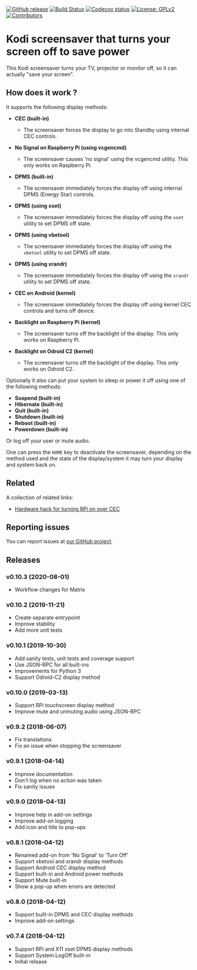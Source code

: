 [![GitHub release](https://img.shields.io/github/release/add-ons/screensaver.turnoff.svg)](https://github.com/add-ons/screensaver.turnoff/releases)
[![Build Status](https://travis-ci.org/add-ons/screensaver.turnoff.svg?branch=master)](https://travis-ci.org/add-ons/screensaver.turnoff)
[![Codecov status](https://img.shields.io/codecov/c/github/add-ons/screensaver.turnoff/master)](https://codecov.io/gh/add-ons/screensaver.turnoff/branch/master)
[![License: GPLv2](https://img.shields.io/badge/License-GPLv2-yellow.svg)](https://opensource.org/licenses/GPL-2.0)
[![Contributors](https://img.shields.io/github/contributors/add-ons/screensaver.turnoff.svg)](https://github.com/add-ons/screensaver.turnoff/graphs/contributors)

# Kodi screensaver that turns your screen off to save power

This Kodi screensaver turns your TV, projector or monitor off, so it can actually "save your screen".


## How does it work ?

It supports the following display methods:

- **CEC (built-in)**
  - The screensaver forces the display to go into Standby using internal CEC controls.

- **No Signal on Raspberry Pi (using vcgencmd)**
  - The screensaver causes 'no signal' using the vcgencmd utility. This only works on Raspberry Pi.

- **DPMS (built-in)**
  - The screensaver immediately forces the display off using internal DPMS (Energy Star) controls.

- **DPMS (using xset)**
  - The screensaver immediately forces the display off using the `xset` utility to set DPMS off state.

- **DPMS (using vbetool)**
  - The screensaver immediately forces the display off using the `vbetool` utility to set DPMS off state.

- **DPMS (using xrandr)**
  - The screensaver immediately forces the display off using the `xrandr` utility to set DPMS off state.

- **CEC on Android (kernel)**
  - The screensaver immediately forces the display off using kernel CEC controls and turns off device.

- **Backlight on Raspberry Pi (kernel)**
  - The screensaver turns off the backlight of the display. This only works on Raspberry Pi.

- **Backlight on Odroid C2 (kernel)**
  - The screensaver turns off the backlight of the display. This only works on Odroid C2.


Optionally it also can put your system to sleep or power it off using one of the following methods:

- **Suspend (built-in)**
- **Hibernate (built-in)**
- **Quit (built-in)**
- **Shutdown (built-in)**
- **Reboot (built-in)**
- **Powerdown (built-in)**

Or log off your user or mute audio.

One can press the `HOME` key to deactivate the screensaver, depending on the method used and the state of the display/system it may turn your display and system back on.


## Related
A collection of related links:

- [Hardware hack for turning RPi on over CEC](https://forum.kodi.tv/showthread.php?tid=174315&pid=2651811#pid2651811)


## Reporting issues
You can report issues at [our GitHub project](https://github.com/add-ons/screensaver.turnoff).


## Releases
### v0.10.3 (2020-08-01)
- Workflow changes for Matrix

### v0.10.2 (2019-11-21)
- Create separate entrypoint
- Improve stability
- Add more unit tests

### v0.10.1 (2019-10-30)
- Add sanity tests, unit tests and coverage support
- Use JSON-RPC for all built-ins
- Improvements for Python 3
- Support Odroid-C2 display method

### v0.10.0 (2019-03-13)
- Support RPi touchscreen display method
- Improve mute and unmuting audio using JSON-RPC

### v0.9.2 (2018-06-07)
- Fix translations
- Fix an issue when stopping the screensaver

### v0.9.1 (2018-04-14)
- Improve documentation
- Don't log when no action was taken
- Fix sanity issues

### v0.9.0 (2018-04-13)
- Improve help in add-on settings
- Improve add-on logging
- Add icon and title to pop-ups

### v0.8.1 (2018-04-12)
- Renamed add-on from 'No Signal' to 'Turn Off'
- Support vbetool and xrandr display methods
- Support Android CEC display method
- Support built-in and Android power methods
- Support Mute built-in
- Show a pop-up when errors are detected

### v0.8.0 (2018-04-12)
- Support built-in DPMS and CEC display methods
- Improve add-on settings

### v0.7.4 (2018-04-12)
- Support RPi and X11 xset DPMS display methods
- Support System.LogOff built-in
- Initial release
